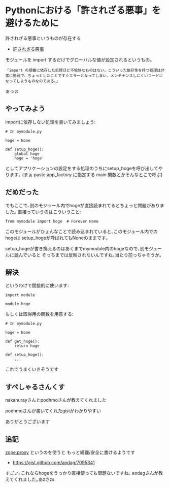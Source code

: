 Pythonにおける「許されざる悪事」を避けるために
==============================================

許されざる悪事というものが存在する

-   [許されざる悪事](http://www.gembook.org/2011-05-11.html)

モジュールを import するだけでグローバルな値が設定されるというもの｡

    「import の順番に依存した処理ほど不愉快なものはない。こういった依存性を持つ処理は非常に脆弱で、ちょっとしたことですぐエラーとなってしまい、メンテナンスしにくいコードになってしまうものなのである。」

ぁっぉ

やってみよう
------------

importに依存しない処理を書いてみましょう:

``` {.sourceCode .python}
# In mymodule.py

hoge = None

def setup_hoge():
    global hoge
    hoge = 'hoge'
```

としてアプリケーションの設定をする処理のうちにsetup\_hogeを呼び出してやります｡
(まぁ paste.app\_factory に指定する main 関数とかそんなとこで呼ぶ)

だめだった
----------

でもここで､別のモジュール内でhogeが直接読まれてるとちょっと問題がありました｡
直接っていうのはこういうこと:

``` {.sourceCode .python}
from mymodule import hoge  # Forever None
```

このモジュールがひょんなことで読み込まれていると､このモジュール内でのhogeは
setup\_hogeが呼ばれてもNoneのままです｡

setup\_hogeが書き換えるのはあくまでmymodule内のhogeなので､別モジュールに読んでいると
そっちまでは反映されないんですね｡当たり前っちゃそうか｡

解決
----

というわけで間接的に使います:

``` {.sourceCode .python}
import module

module.hoge
```

もしくは取得用の関数を用意する:

``` {.sourceCode .python}
# In mymodule.py

hoge = None

def get_hoge():
    return hoge

def setup_hoge():
    ...
```

これでうまくいきそうです

すぺしゃるさんくす
------------------

nakanurayさんとpodhmoさんが教えてくれました

podhmoさんが書いてくれたgistがわかりやすい

ありがとうございます

追記
----

[zope.proxy](https://pypi.python.org/pypi/zope.proxy) というのを使うと
もっと綺麗/安全に書けるようです

-   <https://gist.github.com/aodag/7095341>

すごい｡これならhogeをうっかり直接使っても問題ないですね｡
aodagさんが教えてくれました｡あzさzs

